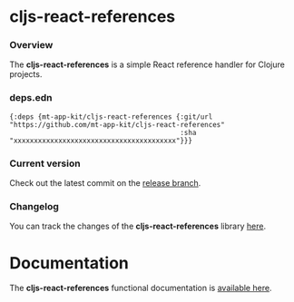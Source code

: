 
# cljs-react-references

### Overview

The <strong>cljs-react-references</strong> is a simple React reference handler for Clojure projects.

### deps.edn

```
{:deps {mt-app-kit/cljs-react-references {:git/url "https://github.com/mt-app-kit/cljs-react-references"
                                          :sha     "xxxxxxxxxxxxxxxxxxxxxxxxxxxxxxxxxxxxxxxx"}}}
```

### Current version

Check out the latest commit on the [release branch](https://github.com/mt-app-kit/cljs-react-references/tree/release).

### Changelog

You can track the changes of the <strong>cljs-react-references</strong> library [here](CHANGES.md).

# Documentation

The <strong>cljs-react-references</strong> functional documentation is [available here](https://mt-app-kit.github.io/cljs-react-references).
